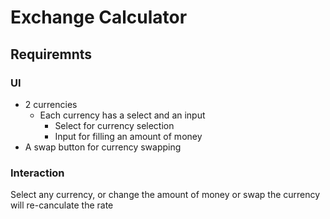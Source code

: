 # Exchange Calculator

## Requiremnts

### UI

- 2 currencies
  - Each currency has a select and an input
    - Select for currency selection
    - Input for filling an amount of money
- A swap button for currency swapping

### Interaction

Select any currency, or change the amount of money or swap the currency will re-canculate the rate
